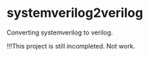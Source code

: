# systemverilog2verilog
Converting systemverilog to verilog.


!!!This project is still incompleted. Not work.
